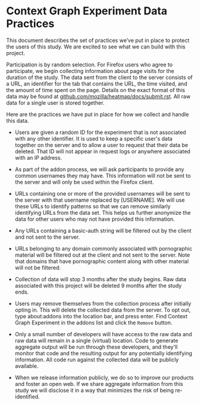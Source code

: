 Context Graph Experiment Data Practices
=======================================

This document describes the set of practices we’ve put in place to
protect the users of this study. We are excited to see what we can
build with this project.

Participation is by random selection. For Firefox users who agree to
participate, we begin collecting information about page visits for the
duration of the study. The data sent from the client to the server
consists of a URL, an identifier for the tab that contains the URL,
the time visited, and the amount of time spent on the page. Details on
the exact format of this data may be found at [github.com/mozilla/heatmap/docs/submit.rst](https://github.com/mozilla/heatmap/blob/master/docs/submit.rst).
All raw data for a single user is stored together.

Here are the practices we have put in place for how we collect and
handle this data.

* Users are given a random ID for the experiment that is not associated with any other identifier. It is used to keep a specific user's data together on the server and to allow a user to request that their data be deleted. That ID will not appear in request logs or anywhere associated with an IP address.

* As part of the addon process, we will ask participants to provide any common usernames they may have. This information will not be sent to the server and will only be used within the Firefox client.

* URLs containing one or more of the provided usernames will be sent to the server with that username replaced by [USERNAME]. We will use these URLs to identify patterns so that we can remove similarly identifying URLs from the data set. This helps us further anonymize the data for other users who may not have provided this information.

* Any URLs containing a basic-auth string will be filtered out by the client and not sent to the server.

* URLs belonging to any domain commonly associated with pornographic material will be filtered out at the client and not sent to the server. Note that domains that have pornographic content along with other material will not be filtered.

* Collection of data will stop 3 months after the study begins. Raw data associated with this project will be deleted 9 months after the study ends.

* Users may remove themselves from the collection process after initially opting in. This will delete the collected data from the server. To opt out, type about:addons into the location bar, and press enter. Find Context Graph Experiment in the addons list and click the `Remove` button.

* Only a small number of developers will have access to the raw data and raw data will remain in a single (virtual) location. Code to generate aggregate output will be run through these developers, and they'll monitor that code and the resulting output for any potentially identifying information. All code run against the collected data will be publicly available. 

* When we release information publicly, we do so to improve our products and foster an open web. If we share aggregate information from this study we will disclose it in a way that minimizes the risk of being re-identified.
